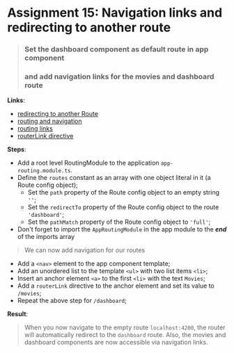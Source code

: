 Assignment 15: Navigation links and redirecting to another route
==============================================

> ### Set the dashboard component as default route in app component 
> ### and add navigation links for the movies and dashboard route

**Links**:
- [redirecting to another Route](https://angular-2-training-book.rangle.io/handout/routing/redirects.html)
- [routing and navigation](https://angular.io/docs/ts/latest/guide/router.html)
- [routing links](https://angular-2-training-book.rangle.io/handout/routing/routerlink.html)
- [routerLink directive](https://angular.io/docs/ts/latest/api/router/index/RouterLink-directive.html)

**Steps**:
- Add a root level RoutingModule to the application `app-routing.module.ts`.
- Define the `routes` constant as an array with one object literal in it (a Route config object);
  - Set the `path` property of the Route config object to an empty string `''`;
  - Set the `redirectTo` property of the Route config object to the route `'dashboard'`;
  - Set the `pathMatch` property of the Route config object to `'full'`;
- Don't forget to import the `AppRoutingModule` in the app module to the ***end*** of the imports array

> We can now add navigation for our routes
- Add a `<nav>` element to the app component template;
- Add an unordered list to the template `<ul>` with two list items `<li>`;
- Insert an anchor element `<a>` to the first `<li>` with the text `Movies`;
 - Add a `routerLink` directive to the anchor element and set its value to `/movies`;
- Repeat the above step for `/dashboard`;

**Result**:
> When you now navigate to the empty route `localhost:4200`, the router will automatically redirect to the `dashboard` route.
> Also, the movies and dashboard components are now accessible via navigation links.

